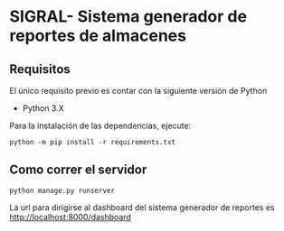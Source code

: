 # SIGRAL- Sistema generador de reportes de almacenes

## Requisitos

El único requisito previo es contar con la siguiente versión de Python

- Python 3.X

Para la instalación de las dependencias, ejecute:

```
python -m pip install -r requirements.txt
```


## Como correr el servidor

```
python manage.py runserver
```

La url para dirigirse al dashboard del sistema generador de reportes es <http://localhost:8000/dashboard>